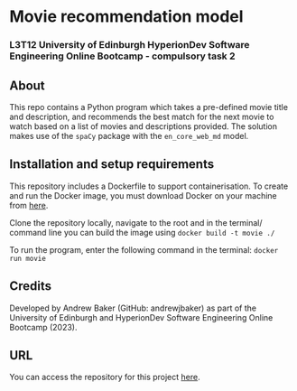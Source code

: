# Movie recommendation model
### L3T12 University of Edinburgh HyperionDev Software Engineering Online Bootcamp - compulsory task 2

## About
This repo contains a Python program which takes a pre-defined movie title and description, and recommends the best match for the next movie to watch based on a list of movies and descriptions provided.
The solution makes use of the `spaCy` package with the `en_core_web_md` model.

## Installation and setup requirements
This repository includes a Dockerfile to support containerisation.  To create and run the Docker image, you must download Docker on your machine from [here](https://www.docker.com).

Clone the repository locally, navigate to the root and in the terminal/ command line you can build the image using
```docker build -t movie ./```

To run the program, enter the following command in the terminal:
```docker run movie```

## Credits
Developed by Andrew Baker (GitHub: andrewjbaker) as part of the University of 
Edinburgh and HyperionDev Software Engineering Online Bootcamp (2023).

## URL
You can access the repository for this project [here](https://github.com/andrewjbaker/movie-recommendation).
